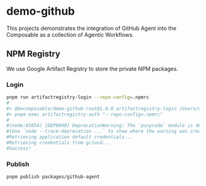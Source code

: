 # demo-github

This projects demonstrates the integration of GitHub Agent into the Composable as a collection of Agentic Workflows.

## NPM Registry

We use Google Artifact Registry to store the private NPM packages.

### Login

```sh
pnpm run artifactregistry-login --repo-config=.npmrc
#
#> @becomposable/demo-github-root@1.0.0 artifactregistry-login /Users/mincong/github/demo-github
#> pnpm exec artifactregistry-auth "--repo-config=.npmrc"
#
#(node:85854) [DEP0040] DeprecationWarning: The `punycode` module is deprecated. Please use a userland alternative instead.
#(Use `node --trace-deprecation ...` to show where the warning was created)
#Retrieving application default credentials...
#Retrieving credentials from gcloud...
#Success!
```

### Publish

```sh
pnpm publish packages/github-agent
```
